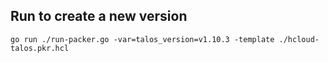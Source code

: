 ## Run to create a new version
```
go run ./run-packer.go -var=talos_version=v1.10.3 -template ./hcloud-talos.pkr.hcl
```

